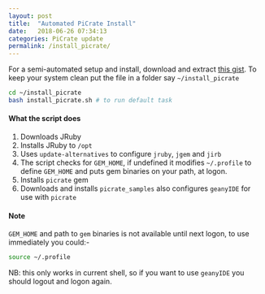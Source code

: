 ```yaml
---
layout: post
title:  "Automated PiCrate Install"
date:   2018-06-26 07:34:13
categories: PiCrate update
permalink: /install_picrate/
---
```


For a semi-automated setup and install, download and extract [this gist](https://gist.github.com/monkstone/e9df8ea776aed58ce1c4de8e12982aad). To keep your system clean put the file in a folder say
`~/install_picrate`

```bash
cd ~/install_picrate
bash install_picrate.sh # to run default task
```
#### What the script does ###
1. Downloads JRuby
2. Installs JRuby to `/opt`
3. Uses `update-alternatives` to configure `jruby`, `jgem` and `jirb`
4. The script checks for `GEM_HOME`, if undefined it modifies `~/.profile` to define `GEM_HOME` and puts gem binaries on your path, at logon.
5. Installs `picrate` gem
6. Downloads and installs `picrate_samples` also configures `geanyIDE` for use with `picrate`

#### Note ####
`GEM_HOME` and path to `gem` binaries is not available until next logon, to use immediately you could:-

```bash
source ~/.profile
```
NB: this only works in current shell, so if you want to use `geanyIDE` you should logout and logon again.
